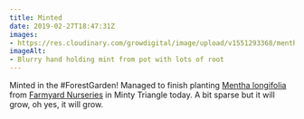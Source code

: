 ```yaml
---
title: Minted
date: 2019-02-27T18:47:31Z
images: 
- https://res.cloudinary.com/growdigital/image/upload/v1551293368/menthalongifolia-26419189537.jpg
imageAlt: 
- Blurry hand holding mint from pot with lots of root
---
```


Minted in the #ForestGarden! Managed to finish planting [Mentha longifolia](https://pfaf.org/user/plant.aspx?latinname=Mentha+longifolia) from [Farmyard Nurseries](https://farmyardnurseries.co.uk) in Minty Triangle today. A bit sparse but it will grow, oh yes, it will grow.
